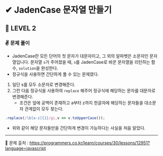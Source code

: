 # ✔ JadenCase 문자열 만들기
## 🌈 LEVEL 2
### ✌ 문제 풀이
- JadenCase란 모든 단어의 첫 문자가 대문자이고, 그 외의 알파벳은 소문자인 문자열입니다. 문자열 `s`가 주어졌을 때, `s`를 JadenCase로 바꾼 문자열을 리턴하는 함수, `solution`을 완성한다.
- 정규식을 사용하면 간단하게 풀 수 있는 문제였다.
1. 일단 s를 모두 소문자로 변경해준다.
2. 그런 다음 정규식을 사용하여 `replace` 해주어 정규식에 해당하는 문자를 대문자로 변경해준다.
    - 조건은 앞에 공백이 존재하고 a부터 z까지 한글자에 해당하는 문자들을 대소문자 관계없이 모두 찾는다.
```javascript
.replace(/\b[a-z]{1}/gi,v => v.toUpperCase());
```
- 위와 같이 해당 문자들만을 간단하게 변경이 가능하다는 사실을 처음 알았다.
<hr>

📌 문제 출처 : https://programmers.co.kr/learn/courses/30/lessons/12951?language=javascript